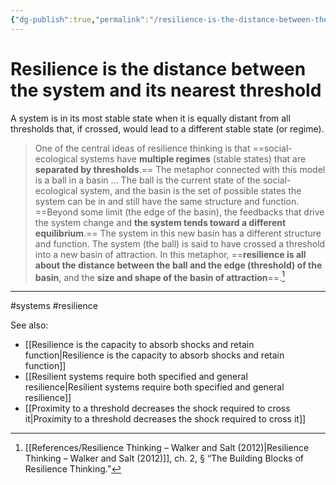 ```yaml
---
{"dg-publish":true,"permalink":"/resilience-is-the-distance-between-the-system-and-its-nearest-threshold/"}
---
```



# Resilience is the distance between the system and its nearest threshold

A system is in its most stable state when it is equally distant from all thresholds that, if crossed, would lead to a different stable state (or regime).

> One of the central ideas of resilience thinking is that ==social-ecological systems have **multiple regimes** (stable states) that are **separated by thresholds**.== The metaphor connected with this model is a ball in a basin … The ball is the current state of the social-ecological system, and the basin is the set of possible states the system can be in and still have the same structure and function. ==Beyond some limit (the edge of the basin), the feedbacks that drive the system change and **the system tends toward a different equilibrium**.== The system in this new basin has a different structure and function. The system (the ball) is said to have crossed a threshold into a new basin of attraction. In this metaphor, ==**resilience is all about the distance between the ball and the edge (threshold) of the basin**, and the **size and shape of the basin of attraction**==.[^1]


---
#systems #resilience 

See also:
 - [[Resilience is the capacity to absorb shocks and retain function\|Resilience is the capacity to absorb shocks and retain function]]
 - [[Resilient systems require both specified and general resilience\|Resilient systems require both specified and general resilience]]
 - [[Proximity to a threshold decreases the shock required to cross it\|Proximity to a threshold decreases the shock required to cross it]]

[^1]: [[References/Resilience Thinking – Walker and Salt (2012)\|Resilience Thinking – Walker and Salt (2012)]], ch. 2, § “The Building Blocks of Resilience Thinking.”